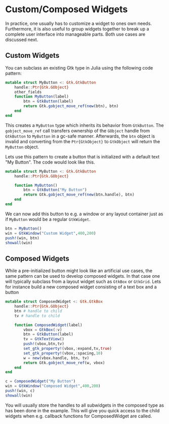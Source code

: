 # Custom/Composed Widgets

In practice, one usually has to customize a widget to ones own needs.
Furthermore, it is also useful to group widgets together to break up
a complete user interface into manageable parts. Both use cases are discussed next.

## Custom Widgets

You can subclass an existing Gtk type in Julia using the following code pattern:

```julia
mutable struct MyButton <: Gtk.GtkButton
    handle::Ptr{Gtk.GObject}
    other_fields
    function MyButton(label)
        btn = GtkButton(label)
        return Gtk.gobject_move_ref(new(btn), btn)
    end
end
```

This creates a `MyButton` type which inherits its behavior from `GtkButton`. The `gobject_move_ref` call transfers ownership of the `GObject` handle from `GtkButton` to `MyButton` in a gc-safe manner. Afterwards, the `btn` object is invalid and converting from the `Ptr{GtkObject}` to `GtkObject` will return the `MyButton` object.

Lets use this pattern to create a button that is initialized with a default text "My Button".
The code would look like this.

```julia
mutable struct MyButton <: Gtk.GtkButton
    handle::Ptr{Gtk.GObject}

    function MyButton()
        btn = GtkButton("My Button")
        return Gtk.gobject_move_ref(new(btn.handle), btn)
    end
end
```

We can now add this button to e.g. a window or any layout container just as if `MyButton` would be a regular `GtkWidget`.

```julia
btn = MyButton()
win = GtkWindow("Custom Widget",400,200)
push!(win, btn)
showall(win)
```

## Composed Widgets

While a pre-initialized button might look like an artificial use cases, the same pattern can be used to develop composed widgets. In that case one will typically subclass from a layout widget such as `GtkBox` or `GtkGrid`. Lets for instance build a new composed widget consisting of a text box and a button

```julia
mutable struct ComposedWidget <: Gtk.GtkBox
    handle::Ptr{Gtk.GObject}
    btn # handle to child
    tv # handle to child

    function ComposedWidget(label)
        vbox = GtkBox(:v)
        btn = GtkButton(label)
        tv = GtkTextView()
        push!(vbox,btn,tv)
        set_gtk_property!(vbox,:expand,tv,true)
        set_gtk_property!(vbox,:spacing,10)
        w = new(vbox.handle, btn, tv)
        return Gtk.gobject_move_ref(w, vbox)
    end
end

c = ComposedWidget("My Button")
win = GtkWindow("Composed Widget",400,200)
push!(win, c)
showall(win)

```
You will usually store the handles to all subwidgets in the composed type as has been done in the example. This will give you quick access to the child widgets when e.g. callback functions for ComposedWidget are called.
